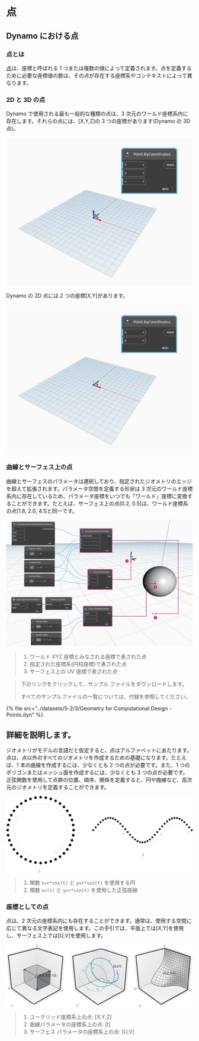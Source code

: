# 点

## Dynamo における点

### 点とは

[点](5-3\_points.md#point-as-coordinates)は、座標と呼ばれる 1 つまたは複数の値によって定義されます。点を定義するために必要な座標値の数は、その点が存在する座標系やコンテキストによって異なります。

### 2D と 3D の点

Dynamo で使用される最も一般的な種類の点は、3 次元のワールド座標系内に存在します。それらの点には、[X,Y,Z]の 3 つの座標があります(Dynamo の 3D 点)。

![](../images/5-2/3/points-3dpointindynamo.jpg)

Dynamo の 2D 点には 2 つの座標[X,Y]があります。

![](../images/5-2/3/points-2dpointindynamo.jpg)

### 曲線とサーフェス上の点

曲線とサーフェスのパラメータは連続しており、指定されたジオメトリのエッジを超えて拡張されます。パラメータ空間を定義する形状は 3 次元のワールド座標系内に存在しているため、パラメータ座標をいつでも「ワールド」座標に変換することができます。たとえば、サーフェス上の点[0.2, 0.5]は、ワールド座標系の点[1.8, 2.0, 4.1]と同一です。

![](../images/5-2/3/points-xyzvscoordsysvsuv.jpg)

> 1. ワールド XYZ 座標とみなされる座標で表された点
> 2. 指定された座標系(円柱座標)で表された点
> 3. サーフェス上の UV 座標で表された点

> 下のリンクをクリックして、サンプル ファイルをダウンロードします。
>
> すべてのサンプルファイルの一覧については、付録を参照してください。

{% file src="../datasets/5-2/3/Geometry for Computational Design - Points.dyn" %}

## 詳細を説明します。

ジオメトリがモデルの言語だと仮定すると、点はアルファベットにあたります。点は、点以外のすべてのジオメトリを作成するための基礎になります。たとえば、1 本の曲線を作成するには、少なくとも 2 つの点が必要です。また、1 つのポリゴンまたはメッシュ面を作成するには、少なくとも 3 つの点が必要です。正弦関数を使用して点群の位置、順序、関係を定義すると、円や曲線など、高次元のジオメトリを定義することができます。

![点から曲線へ](../images/5-2/3/PointsAsBuildingBlocks-1.jpg)

> 1. 関数 `x=r*cos(t)` と `y=r*sin(t)` を使用する円
> 2. 関数 `x=(t)` と `y=r*sin(t)` を使用した正弦曲線

### 座標としての点

点は、2 次元の座標系内にも存在することができます。通常は、使用する空間に応じて異なる文字表記を使用します。この手引では、平面上では[X,Y]を使用し、サーフェス上では[U,V]を使用します。

![座標としての点](../images/5-2/3/Coordinates.jpg)

> 1. ユークリッド座標系上の点: [X,Y,Z]
> 2. 曲線パラメータの座標系上の点: [t]
> 3. サーフェス パラメータの座標系上の点: [U,V]
